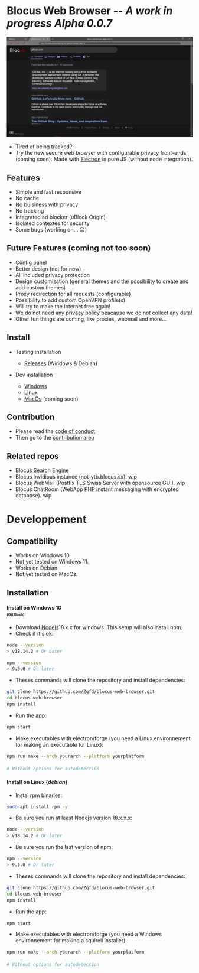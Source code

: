 # Blocus Web Browser ***-- A work in progress Alpha 0.0.7***
![preview](src/img/preview.png)

- Tired of being tracked?
- Try the new secure web browser with configurable privacy front-ends (coming soon).
Made with [Electron](https://github.com/electron/electron) in pure JS (without node integration).

## Features
- Simple and fast responsive
- No cache
- No buisiness with privacy
- No tracking
- Integrated ad blocker (uBlock Origin)
- Isolated contextes for security
- Some bugs (working on... :wink:)

## Future Features (coming not too soon)
- Config panel
- Better design (not for now)
- All included privacy protection
- Design customization (general themes and the possibility to create and add custom themes)
- Proxy redirection for all requests (configurable)
- Possibility to add custom OpenVPN profile(s)
- Will try to make the Internet free again!
- We do not need any privacy policy beacause wo do not collect any data!
- Other fun things are coming, like proxies, webmail and more...

## Install

- Testing installation
    - [Releases](https://github.com/Zqfd/blocus-web-browser/tags) (Windows & Debian)

- Dev installation
    - [Windows](#installwin)
    - [Linux](#installdeb)
    - [MacOs](#installmac) (coming soon)

## Contribution

- Please read the [code of conduct](https://github.com/Zqfd/blocus-web-browser/blob/main/CODE_OF_CONDUCT.md)
- Then go to the [contribution area](https://github.com/Zqfd/blocus-web-browser/blob/main/CONTRIBUTING.md)
## Related repos

- [Blocus Search Engine](https://github.com/Zqfd/blocus-search-engine)
- Blocus Invidious instance (not-ytb.blocus.sx). wip
- Blocus WebMail (Postfix TLS Swiss Server with opensource GUI). wip
- Blocus ChatRoom (WebApp PHP instant messaging with encrypted database). wip

# Developpement

## Compatibility
- Works on Windows 10.
- Not yet tested on Windows 11.
- Works on Debian
- Not yet tested on MacOs.

## <a name="install">Installation<a>

#### <a name="installwin">Install on Windows 10</a><br><span style="font-size:10px;">(Git Bash)</span>

- Download [Nodejs](https://nodejs.org/en/download/)18.x.x for windows. This setup will also install npm.
- Check if it's ok:
```sh
node --version
> v18.14.2 # Or Later
```
```sh
npm --version
> 9.5.0 # Or later
```
- Theses commands will clone the repository and install dependencies:<br>
```sh
git clone https://github.com/Zqfd/blocus-web-browser.git
cd blocus-web-browser
npm install
```
- Run the app:
```sh
npm start
```
- Make executables with electron/forge (you need a Linux environnement for making an executable for Linux):
```sh
npm run make --arch yourarch --platform yourplatform 

# Without options for autodetection
```

#### <a name="installdeb">Install on Linux</a> (*debian*)
- Instal rpm binaries:
```sh
sudo apt install rpm -y
```
- Be sure you run at least Nodejs version 18.x.x.x:
```sh
node --version
> v18.14.2 # Or later
```
- Be sure you run the last version of npm:
```sh
npm --version
> 9.5.0 # Or later
```
- Theses commands will clone the repository and install dependencies:
```sh
git clone https://github.com/Zqfd/blocus-web-browser.git
cd blocus-web-browser
npm install
```
- Run the app:
```sh
npm start
```
- Make executables with electron/forge (you need a Windows environnement for making a squirell installer):
```sh
npm run make --arch yourarch --platform yourplatform 

# Without options for autodetection
```

